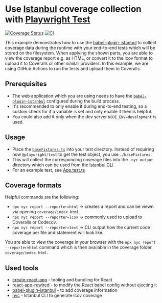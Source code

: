# Use [Istanbul](https://istanbul.js.org) coverage collection with [Playwright Test](https://playwright.dev/docs/test-intro)

[![Coverage Status](https://coveralls.io/repos/github/mxschmitt/playwright-test-coverage/badge.svg)](https://coveralls.io/github/mxschmitt/playwright-test-coverage)
[![CI](https://github.com/mxschmitt/playwright-test-coverage/actions/workflows/nodejs.yml/badge.svg)](https://github.com/mxschmitt/playwright-test-coverage/actions/workflows/nodejs.yml)

This example demonstrates how to use the [babel-plugin-istanbul](https://github.com/istanbuljs/babel-plugin-istanbul) to collect coverage data during the runtime with your end-to-end tests which will be stored on the filesystem. When applying the shown parts, you are able to view the coverage report e.g. as HTML, or convert it to the lcov format to upload it to Coveralls or other similar providers. In this example, we are using GitHub Actions to run the tests and upload them to Coveralls.

## Prerequisites

- The web application which you are using needs to have the [`babel-plugin-istanbul`](https://github.com/istanbuljs/babel-plugin-istanbul) configured during the build process.
- It's recommended to only enable it during end-to-end testing, so a custom check for if a variable is set and only enable it then is helpful.
- You could also add it only when the dev server `NODE_ENV=development` is used.

## Usage

- Place the [`baseFixtures.ts`](https://github.com/mxschmitt/playwright-test-coverage/blob/main/e2e/baseFixtures.ts) into your test directory. Instead of requiring now `@playwright/test` to get the test object, you use `./baseFixtures`.
- This will collect the corresponding coverage files into the `.nyc_output` directory which can be used from the [Istanbul CLI](https://github.com/istanbuljs/nyc).
- For an example test, see [App.test.ts](https://github.com/mxschmitt/playwright-test-coverage/blob/main/e2e/App.test.ts)

## Coverage formats

Helpful commands are the following:

- `npx nyc report --reporter=html` -> creates a report and can be viewn via opening `coverage/index.html`.
- `npx nyc report --reporter=lcov` -> commonly used to upload to Coveralls or Codecov.
- `npx nyc report --reporter=text` -> CLI output how the current code coverage per file and statement will look like.

You are able to view the coverage in your browser with the `npx nyc report --reporter=html` command which is then available in the coverage folder `coverage/index.html`.

## Used tools

- [create-react-app](https://create-react-app.dev) - tooling and bundling for React
- [react-app-rewired](https://www.npmjs.com/package/react-app-rewired) - to modify the React babel config without ejecting it
- [babel-plugin-istanbul](https://github.com/istanbuljs/babel-plugin-istanbul) - to add coverage information
- [nyc](https://github.com/istanbuljs/nyc) - Istanbul CLI to generate lcov coverage

